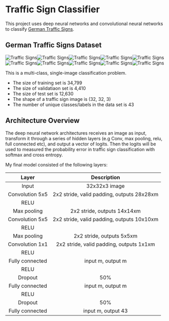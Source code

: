 # Traffic Sign Classifier
This project uses deep neural networks and convolutional neural networks to classify [German Traffic Signs](http://benchmark.ini.rub.de/?section=gtsrb&subsection=dataset).

## German Traffic Signs Dataset
<img src="http://benchmark.ini.rub.de/Images/gtsrb/0.png" alt="Traffic Signs" /><img src="http://benchmark.ini.rub.de/Images/gtsrb/1.png" alt="Traffic Signs" /><img src="http://benchmark.ini.rub.de/Images/gtsrb/2.png" alt="Traffic Signs" /><img src="http://benchmark.ini.rub.de/Images/gtsrb/3.png" alt="Traffic Signs" /><img src="http://benchmark.ini.rub.de/Images/gtsrb/4.png" alt="Traffic Signs" /><img src="http://benchmark.ini.rub.de/Images/gtsrb/5.png" alt="Traffic Signs" /><img src="http://benchmark.ini.rub.de/Images/gtsrb/6.png" alt="Traffic Signs" /><img src="http://benchmark.ini.rub.de/Images/gtsrb/12.png" alt="Traffic Signs" /><img src="http://benchmark.ini.rub.de/Images/gtsrb/8.png" alt="Traffic Signs" /><img src="http://benchmark.ini.rub.de/Images/gtsrb/11.png" alt="Traffic Signs" />

This is a multi-class, single-image classification problem. 

* The size of training set is 34,799
* The size of validatiaon set is 4,410
* The size of test set is 12,630
* The shape of a traffic sign image is (32, 32, 3)
* The number of unique classes/labels in the data set is 43

## Architecture Overview
The deep neural network architectures receives an image as input, transform it through a series of hidden layers (e.g Conv, max pooling, relu, full connected etc), and output a vector of logits. Then the logits will be used to measured the probability error in traffic sign classification with softmax and cross entropy.

My final model consisted of the following layers:

| Layer         		|     Description	        					|
|:---------------------:|:---------------------------------------------:|
| Input         		| 32x32x3 image   							|
| Convolution 5x5     	| 2x2 stride, valid padding, outputs 28x28xm 	|
| RELU					|												|
| Max pooling	      	| 2x2 stride,  outputs 14x14xm 				|
| Convolution 5x5	    | 2x2 stride, valid padding, outputs 10x10xm    |
| RELU					|												|
| Max pooling	      	| 2x2 stride,  outputs 5x5xm 				|
| Convolution 1x1	    | 2x2 stride, valid padding, outputs 1x1xm    |
| RELU					|												|
| Fully connected		| input m, output m        									|
| RELU					|												|
| Dropout				| 50%          									|
| Fully connected		| input m, output m        									|
| RELU					|												|
| Dropout				| 50%         									|
| Fully connected		| input m, output 43        									|
